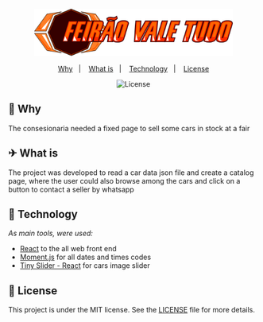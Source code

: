 <p align="center">
  <img src=".github/icon.svg" width="400" alt="Feirão Vale Tudo Fiat Duna">
</p>

<p align="center">
  <a href="#-why">Why</a>&nbsp;&nbsp;&nbsp;|&nbsp;&nbsp;&nbsp;
  <a href="#-what-is">What is</a>&nbsp;&nbsp;&nbsp;|&nbsp;&nbsp;&nbsp;
  <a href="#-technology">Technology</a>&nbsp;&nbsp;&nbsp;|&nbsp;&nbsp;&nbsp;
  <a href="#memo-license">License</a>
</p>

<p align="center">
  <img alt="License" src="https://img.shields.io/static/v1?label=license&message=MIT&color=ff7e27&labelColor=000000">
</p>

## 🤔 Why

The consesionaria needed a fixed page to sell some cars in stock at a fair

## ✈ What is

The project was developed to read a car data json file and create a catalog page, where the user could also browse among the cars and click on a button to contact a seller by whatsapp

## 🚀 Technology

*As main tools, were used:*

- [React](https://reactjs.org/) to the all web front end
- [Moment.js](https://momentjs.com/) for all dates and times codes
- [Tiny Slider - React](https://github.com/jechav/tiny-slider-react) for cars image slider

## :memo: License

This project is under the MIT license. See the [LICENSE](LICENSE.md) file for more details.